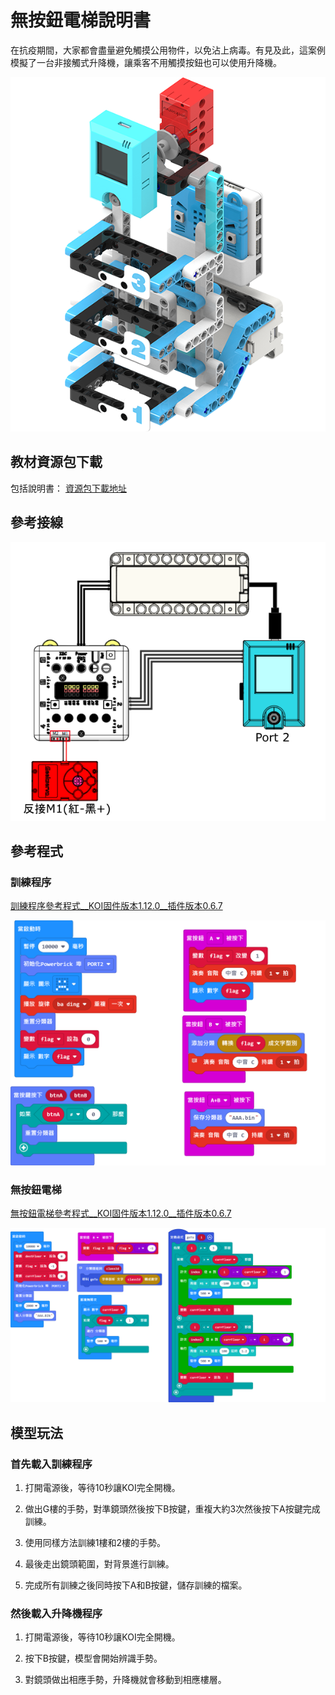 # 無按鈕電梯說明書

在抗疫期間，大家都會盡量避免觸摸公用物件，以免沾上病毒。有見及此，這案例模擬了一台非接觸式升降機，讓乘客不用觸摸按鈕也可以使用升降機。

![](../../images/lift.png)

## 教材資源包下載

包括說明書： [資源包下載地址](https://bit.ly/AIHealthCareSetBuildingGuide)

## 參考接線

![](./images/liftcon.png)

## 參考程式

### 訓練程序

[訓練程序參考程式__KOI固件版本1.12.0__插件版本0.6.7](https://makecode.microbit.org/_71xeKeMqeRoM)

![](./images/wash_traincode.png)


### 無按鈕電梯

[無按鈕電梯參考程式__KOI固件版本1.12.0__插件版本0.6.7](https://makecode.microbit.org/_VLyDVRefkY66)

![](./images/liftcode.png)

## 模型玩法

### 首先載入訓練程序

1. 打開電源後，等待10秒讓KOI完全開機。

2. 做出G樓的手勢，對準鏡頭然後按下B按鍵，重複大約3次然後按下A按鍵完成訓練。

3. 使用同樣方法訓練1樓和2樓的手勢。

4. 最後走出鏡頭範圍，對背景進行訓練。

5. 完成所有訓練之後同時按下A和B按鍵，儲存訓練的檔案。

### 然後載入升降機程序

1. 打開電源後，等待10秒讓KOI完全開機。

2. 按下B按鍵，模型會開始辨識手勢。

3. 對鏡頭做出相應手勢，升降機就會移動到相應樓層。




